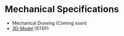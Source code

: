 # <i class="fas fa-ruler"></i> Mechanical Specifications

* <i class="far fa-file-pdf"></i> Mechanical Drawing (Coming soon)
* <i class="fas fa-cube"></i> [3D-Model](https://github.com/whitebox-labs/whitebox-docs/raw/master/tentacle/t3-mkII/_media/tentacle-t3.step) (STEP)
